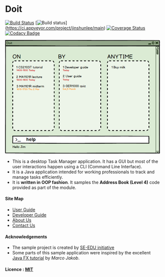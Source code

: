 # Doit


[![Build Status](https://travis-ci.org/CS2103JAN2017-W14-B3/addressbook-level4.svg?branch=master)](https://travis-ci.org/CS2103JAN2017-W14-B3/main)
[![Build status](https://ci.appveyor.com/api/projects/status/3boko2x2vr5cc3w2?svg=true)]
(https://ci.appveyor.com/project/jinshunlee/main)
[![Coverage Status](https://coveralls.io/repos/github/CS2103JAN2017-W14-B3/main/badge.svg?branch=master)](https://coveralls.io/github/CS2103JAN2017-W14-B3/main?branch=master)
[![Codacy Badge](https://api.codacy.com/project/badge/Grade/fc0b7775cf7f4fdeaf08776f3d8e364a)](https://www.codacy.com/app/damith/addressbook-level4?utm_source=github.com&amp;utm_medium=referral&amp;utm_content=se-edu/addressbook-level4&amp;utm_campaign=Badge_Grade)

<img src="docs/images/Ui.png" width="600"><br>

* This is a desktop Task Manager application. It has a GUI but most of the user interactions happen using
  a CLI (Command Line Interface).
* It is a Java application intended for working professionals to track and manage tasks efficiently.
* It is **written in OOP fashion**. It samples the **Address Book (Level 4)** code provided as part of the module.


#### Site Map
* [User Guide](docs/UserGuide.md)
* [Developer Guide](docs/DeveloperGuide.md)
* [About Us](docs/AboutUs.md)
* [Contact Us](docs/ContactUs.md)


#### Acknowledgements
* The sample project is created by [SE-EDU initiative](https://github.com/se-edu/)
* Some parts of this sample application were inspired by the excellent
  [Java FX tutorial](http://code.makery.ch/library/javafx-8-tutorial/) by *Marco Jakob*.


#### Licence : [MIT](LICENSE)
